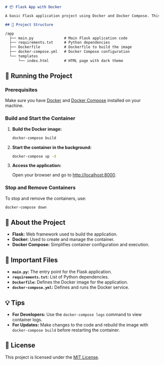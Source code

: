 ```markdown
# 📦 Flask App with Docker

A basic Flask application project using Docker and Docker Compose. This project demonstrates how to set up and run a Flask application using Docker, including a page with a dark and modern theme.

## 📁 Project Structure

/app
  ├── main.py              # Main Flask application code
  ├── requirements.txt     # Python dependencies
  ├── Dockerfile           # Dockerfile to build the image
  ├── docker-compose.yml   # Docker Compose configuration
  └── templates
      └── index.html       # HTML page with dark theme
```

## 🚀 Running the Project

### Prerequisites

Make sure you have [Docker](https://docs.docker.com/get-docker/) and [Docker Compose](https://docs.docker.com/compose/install/) installed on your machine.

### Build and Start the Container

1. **Build the Docker image:**

   ```sh
   docker-compose build
   ```

2. **Start the container in the background:**

   ```sh
   docker-compose up -d
   ```

3. **Access the application:**

   Open your browser and go to [http://localhost:8000](http://localhost:8000).

### Stop and Remove Containers

To stop and remove the containers, use:

```sh
docker-compose down
```

## 📝 About the Project

- **Flask:** Web framework used to build the application.
- **Docker:** Used to create and manage the container.
- **Docker Compose:** Simplifies container configuration and execution.

## 📂 Important Files

- **`main.py`:** The entry point for the Flask application.
- **`requirements.txt`:** List of Python dependencies.
- **`Dockerfile`:** Defines the Docker image for the application.
- **`docker-compose.yml`:** Defines and runs the Docker service.

## 💡 Tips

- **For Developers:** Use the `docker-compose logs` command to view container logs.
- **For Updates:** Make changes to the code and rebuild the image with `docker-compose build` before restarting the container.

## 📜 License

This project is licensed under the [MIT License](LICENSE).
